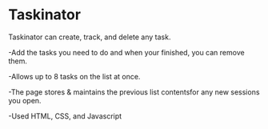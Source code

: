 # Taskinator

Taskinator can create, track, and delete any task.

-Add the tasks you need to do and when your finished, you can remove them.

-Allows up to 8 tasks on the list at once.

-The page stores & maintains the previous list contentsfor any new sessions you open.

-Used HTML, CSS, and Javascript
